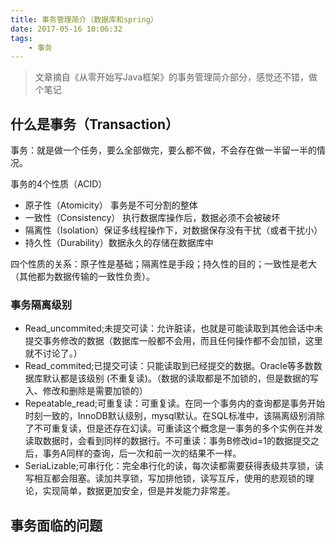 ```yaml
---
title: 事务管理简介（数据库和spring）
date: 2017-05-16 10:06:32
tags:
	- 事务
---
```

> 文章摘自《从零开始写Java框架》的事务管理简介部分，感觉还不错，做个笔记


## 什么是事务（Transaction）
事务：就是做一个任务，要么全部做完，要么都不做，不会存在做一半留一半的情况。

事务的4个性质（ACID）
* 原子性（Atomicity） 事务是不可分割的整体
* 一致性（Consistency） 执行数据库操作后，数据必须不会被破坏
* 隔离性（Isolation）保证多线程操作下，对数据保存没有干扰（或者干扰小）
* 持久性（Durability）数据永久的存储在数据库中

四个性质的关系：原子性是基础；隔离性是手段；持久性的目的；一致性是老大（其他都为数据传输的一致性负责）。
### 事务隔离级别

* Read_uncommited;未提交可读：允许脏读，也就是可能读取到其他会话中未提交事务修改的数据（数据库一般都不会用，而且任何操作都不会加锁，这里就不讨论了。）
* Read_commited;已提交可读：只能读取到已经提交的数据。Oracle等多数数据库默认都是该级别 (不重复读)。（数据的读取都是不加锁的，但是数据的写入、修改和删除是需要加锁的）
* Repeatable_read;可重复读：可重复读。在同一个事务内的查询都是事务开始时刻一致的，InnoDB默认级别，mysql默认。在SQL标准中，该隔离级别消除了不可重复读，但是还存在幻读。可重读这个概念是一事务的多个实例在并发读取数据时，会看到同样的数据行。不可重读：事务B修改id=1的数据提交之后，事务A同样的查询，后一次和前一次的结果不一样。
* SeriaLizable;可串行化：完全串行化的读，每次读都需要获得表级共享锁，读写相互都会阻塞。读加共享锁，写加排他锁，读写互斥，使用的悲观锁的理论，实现简单，数据更加安全，但是并发能力非常差。


## 事务面临的问题


